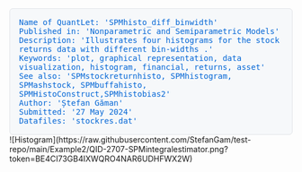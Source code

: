 
<div style="background-color: #f6f8fa; border: 1px solid #e1e4e8; border-radius: 6px; padding: 16px; font-family: monospace;">
<span style='color: #0366d6;'>Name of QuantLet: 'SPMhisto_diff_binwidth'</span><br>
<span style='color: #0366d6;'>Published in: 'Nonparametric and Semiparametric Models'</span><br>
<span style='color: #0366d6;'>Description: 'Illustrates four histograms for the stock returns data with different bin-widths .'</span><br>
<span style='color: #0366d6;'>Keywords: 'plot, graphical representation, data visualization, histogram, financial, returns, asset'</span><br>
<span style='color: #0366d6;'>See also: 'SPMstockreturnhisto, SPMhistogram, SPMashstock, SPMbuffahisto, SPMHistoConstruct,SPMhistobias2'</span><br>
<span style='color: #0366d6;'>Author: 'Ștefan Găman'</span><br>
<span style='color: #0366d6;'>Submitted: '27 May 2024'</span><br>
<span style='color: #0366d6;'>Datafiles: 'stockres.dat'</span><br>
</div>
![Histogram](https://raw.githubusercontent.com/StefanGam/test-repo/main/Example2/QID-2707-SPMintegralestimator.png?token=BE4CI73GB4IXWQRO4NAR6UDHFWX2W)

